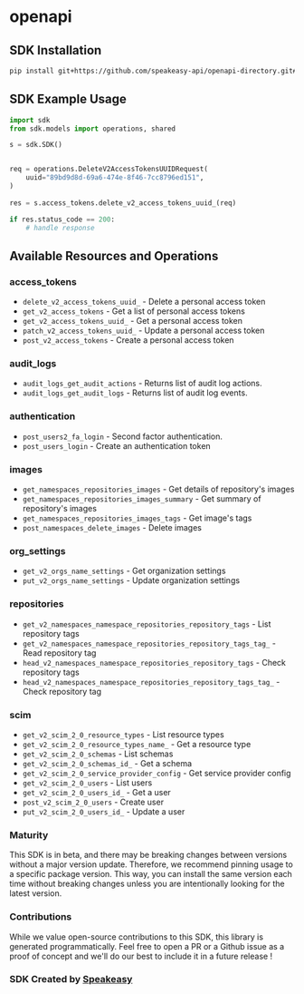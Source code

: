 # openapi

<!-- Start SDK Installation -->
## SDK Installation

```bash
pip install git+https://github.com/speakeasy-api/openapi-directory.git#subdirectory=SDKs/docker.com/hub/beta/python
```
<!-- End SDK Installation -->

## SDK Example Usage
<!-- Start SDK Example Usage -->
```python
import sdk
from sdk.models import operations, shared

s = sdk.SDK()


req = operations.DeleteV2AccessTokensUUIDRequest(
    uuid="89bd9d8d-69a6-474e-8f46-7cc8796ed151",
)
    
res = s.access_tokens.delete_v2_access_tokens_uuid_(req)

if res.status_code == 200:
    # handle response
```
<!-- End SDK Example Usage -->

<!-- Start SDK Available Operations -->
## Available Resources and Operations


### access_tokens

* `delete_v2_access_tokens_uuid_` - Delete a personal access token
* `get_v2_access_tokens` - Get a list of personal access tokens
* `get_v2_access_tokens_uuid_` - Get a personal access token
* `patch_v2_access_tokens_uuid_` - Update a personal access token
* `post_v2_access_tokens` - Create a personal access token

### audit_logs

* `audit_logs_get_audit_actions` - Returns list of audit log actions.
* `audit_logs_get_audit_logs` - Returns list of audit log  events.

### authentication

* `post_users2_fa_login` - Second factor authentication.
* `post_users_login` - Create an authentication token

### images

* `get_namespaces_repositories_images` - Get details of repository's images
* `get_namespaces_repositories_images_summary` - Get summary of repository's images
* `get_namespaces_repositories_images_tags` - Get image's tags
* `post_namespaces_delete_images` - Delete images

### org_settings

* `get_v2_orgs_name_settings` - Get organization settings
* `put_v2_orgs_name_settings` - Update organization settings

### repositories

* `get_v2_namespaces_namespace_repositories_repository_tags` - List repository tags
* `get_v2_namespaces_namespace_repositories_repository_tags_tag_` - Read repository tag
* `head_v2_namespaces_namespace_repositories_repository_tags` - Check repository tags
* `head_v2_namespaces_namespace_repositories_repository_tags_tag_` - Check repository tag

### scim

* `get_v2_scim_2_0_resource_types` - List resource types
* `get_v2_scim_2_0_resource_types_name_` - Get a resource type
* `get_v2_scim_2_0_schemas` - List schemas
* `get_v2_scim_2_0_schemas_id_` - Get a schema
* `get_v2_scim_2_0_service_provider_config` - Get service provider config
* `get_v2_scim_2_0_users` - List users
* `get_v2_scim_2_0_users_id_` - Get a user
* `post_v2_scim_2_0_users` - Create user
* `put_v2_scim_2_0_users_id_` - Update a user
<!-- End SDK Available Operations -->

### Maturity

This SDK is in beta, and there may be breaking changes between versions without a major version update. Therefore, we recommend pinning usage
to a specific package version. This way, you can install the same version each time without breaking changes unless you are intentionally
looking for the latest version.

### Contributions

While we value open-source contributions to this SDK, this library is generated programmatically.
Feel free to open a PR or a Github issue as a proof of concept and we'll do our best to include it in a future release !

### SDK Created by [Speakeasy](https://docs.speakeasyapi.dev/docs/using-speakeasy/client-sdks)
